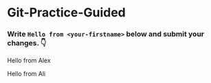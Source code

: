 # Git-Practice-Guided

### Write `Hello from <your-firstname>` below and submit your changes. 👇

Hello from Alex

Hello from Ali
